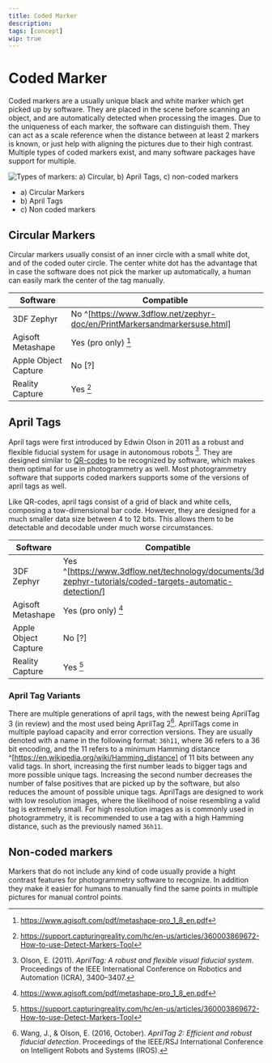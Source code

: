 ```yaml
---
title: Coded Marker
description:
tags: [concept]
wip: true
---
```


# Coded Marker

Coded markers are a usually unique black and white marker which get picked up by software. They are placed in the scene before scanning an object, and are automatically detected when processing the images. Due to the uniqueness of each marker, the software can distinguish them. They can act as a scale reference when the distance between at least 2 markers is known, or just help with aligning the pictures due to their high contrast.
Multiple types of coded markers exist, and many software packages have support for multiple.

![Types of markers: a) Circular, b) April Tags, c) non-coded markers](https://i.imgur.com/DPsH7wH.png)

- a) Circular Markers
- b) April Tags
- c) Non coded markers

## Circular Markers

Circular markers usually consist of an inner circle with a small white dot, and of the coded outer circle. The center white dot has the advantage that in case the software does not pick the marker up automatically, a human can easily mark the center of the tag manually.

| Software             | Compatible                                                                                                |
| -------------------- | --------------------------------------------------------------------------------------------------------- |
| 3DF Zephyr           | No ^[https://www.3dflow.net/zephyr-doc/en/PrintMarkersandmarkersuse.html]                                 |
| Agisoft Metashape    | Yes (pro only) [^agisoft-doc]                                    |
| Apple Object Capture | No [?]                                                                                                   |
| Reality Capture      | Yes [^rc-doc-markers] |




## April Tags

April tags were first introduced by Edwin Olson in 2011 as a robust and flexible fiducial system for usage in autonomous robots [^olson2011tags]. They are designed similar to [QR-codes](https://de.wikipedia.org/wiki/QR-Code) to be recognized by software, which makes them optimal for use in photogrammetry as well. Most photogrammetry software that supports coded markers supports some of the versions of april tags as well.

Like QR-codes, april tags consist of a grid of black and white cells, composing a tow-dimensional bar code. However, they are designed for a much smaller data size between 4 to 12 bits. This allows them to be detectable and decodable under much worse circumstances.

| Software             | Compatible                                                                                                |
| -------------------- | --------------------------------------------------------------------------------------------------------- |
| 3DF Zephyr           | Yes ^[https://www.3dflow.net/technology/documents/3df-zephyr-tutorials/coded-targets-automatic-detection/]                                 |
| Agisoft Metashape    | Yes (pro only) [^agisoft-doc]                                    |
| Apple Object Capture | No [?]                                                                                                   |
| Reality Capture      | Yes [^rc-doc-markers] |

### April Tag Variants

There are multiple generations of april tags, with the newest being AprilTag 3 (in review) and the most used being AprilTag 2[^wang2016iros]. AprilTags come in multiple payload capacity and error correction versions. They are usually denoted with a name in the following format: `36h11`, where 36 refers to a 36 bit encoding, and the 11 refers to a minimum Hamming distance ^[https://en.wikipedia.org/wiki/Hamming_distance] of 11 bits between any valid tags. In short, increasing the first number leads to bigger tags and more possible unique tags. Increasing the second number decreases the number of false positives that are picked up by the software, but also reduces the amount of possible unique tags. AprilTags are designed to work with low resolution images, where the likelihood of noise resembling a valid tag is extremely small. For high resolution images as is commonly used in photogrammetry, it is recommended to use a tag with a high Hamming distance, such as the previously named `36h11`.


[^agisoft-doc]: https://www.agisoft.com/pdf/metashape-pro_1_8_en.pdf

[^rc-doc-markers]: https://support.capturingreality.com/hc/en-us/articles/360003869672-How-to-use-Detect-Markers-Tool

[^olson2011tags]: Olson, E. (2011). *AprilTag: A robust and flexible visual fiducial system*. Proceedings of the IEEE International Conference on Robotics and Automation (ICRA), 3400–3407. 
[^wang2016iros]: Wang, J., & Olson, E. (2016, October). *AprilTag 2: Efficient and robust fiducial detection*. Proceedings of the IEEE/RSJ International Conference on Intelligent Robots and Systems (IROS).

## Non-coded markers

Markers that do not include any kind of code usually provide a hight contrast features for photogrammetry software to recognize. In addition they make it easier for humans to manually find the same points in multiple pictures for manual control points.